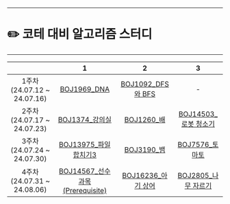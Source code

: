 ------

# ✏️ **코테 대비 알고리즘 스터디**

------
|                          |                          **1**                          |                          **2**                           |                          **3**                           |
|:------------------------:|:-------------------------------------------------------:|:--------------------------------------------------------:|:--------------------------------------------------------:|
| 1주차(24.07.12 ~ 24.07.16) |   [BOJ1969_DNA](https://www.acmicpc.net/problem/1969)   | [BOJ1092_DFS와 BFS](https://www.acmicpc.net/problem/1260) |                            -                             |
| 2주차(24.07.17 ~ 24.07.23) |   [BOJ1374_강의실](https://www.acmicpc.net/problem/1374)   |    [BOJ1260_배](https://www.acmicpc.net/problem/1092)     | [BOJ14503_로봇 청소기](https://www.acmicpc.net/problem/14503) |
| 3주차(24.07.24 ~ 24.07.30) | [BOJ13975_파일합치기3](https://www.acmicpc.net/problem/13975) |    [BOJ3190_뱀](https://www.acmicpc.net/problem/3190)     |   [BOJ7576_토마토](https://www.acmicpc.net/problem/7576)   |
| 4주차(24.07.31 ~ 24.08.06) | [BOJ14567_선수과목 (Prerequisite)](https://www.acmicpc.net/problem/14567) |    [BOJ16236_아기 상어](https://www.acmicpc.net/problem/16236)     |   [BOJ2805_나무 자르기](https://www.acmicpc.net/problem/2805)   |
